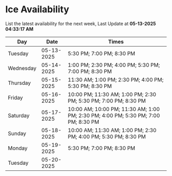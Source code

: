 # Ice Availability

List the latest availability for the next week, Last Update at **05-13-2025 04:33:17 AM**

| Day         | Date        | Times       |
| ----------- | ----------- | ----------- |
|Tuesday|05-13-2025|5:30 PM; 7:00 PM; 8:30 PM|
|Wednesday|05-14-2025|1:00 PM; 2:30 PM; 4:00 PM; 5:30 PM; 7:00 PM; 8:30 PM|
|Thursday|05-15-2025|11:30 AM; 1:00 PM; 2:30 PM; 4:00 PM; 5:30 PM; 8:30 PM|
|Friday|05-16-2025|10:00 PM; 11:30 AM; 1:00 PM; 2:30 PM; 5:30 PM; 7:00 PM; 8:30 PM|
|Saturday|05-17-2025|10:00 AM; 10:00 PM; 11:30 AM; 1:00 PM; 2:30 PM; 4:00 PM; 5:30 PM; 7:00 PM; 8:30 PM|
|Sunday|05-18-2025|10:00 AM; 11:30 AM; 1:00 PM; 2:30 PM; 4:00 PM; 5:30 PM; 8:30 PM|
|Monday|05-19-2025|5:30 PM; 7:00 PM; 8:30 PM|
|Tuesday|05-20-2025||
